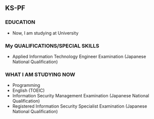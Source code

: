 ## KS-PF
### EDUCATION
- Now, I am studying at University
### My QUALIFICATIONS/SPECIAL SKILLS
- Applied Information Technology Engineer Examination (Japanese National Qualification)
###  WHAT I AM STUDYING NOW
- Programming
- English (TOEIC)
- Information Security Management Examination (Japanese National Qualification)
- Registered Information Security Specialist Examination (Japanese National Qualification)


<!---
KS-PF/KS-PF is a ✨ special ✨ repository because its `README.md` (this file) appears on your GitHub profile.
You can click the Preview link to take a look at your changes.
--->

